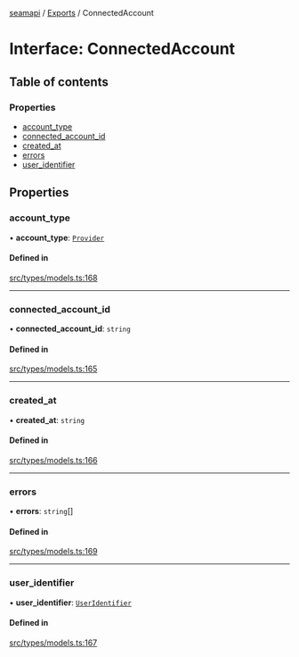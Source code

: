 [seamapi](../README.md) / [Exports](../modules.md) / ConnectedAccount

# Interface: ConnectedAccount

## Table of contents

### Properties

- [account\_type](ConnectedAccount.md#account_type)
- [connected\_account\_id](ConnectedAccount.md#connected_account_id)
- [created\_at](ConnectedAccount.md#created_at)
- [errors](ConnectedAccount.md#errors)
- [user\_identifier](ConnectedAccount.md#user_identifier)

## Properties

### account\_type

• **account\_type**: [`Provider`](../enums/Provider.md)

#### Defined in

[src/types/models.ts:168](https://github.com/seamapi/javascript/blob/main/src/types/models.ts#L168)

___

### connected\_account\_id

• **connected\_account\_id**: `string`

#### Defined in

[src/types/models.ts:165](https://github.com/seamapi/javascript/blob/main/src/types/models.ts#L165)

___

### created\_at

• **created\_at**: `string`

#### Defined in

[src/types/models.ts:166](https://github.com/seamapi/javascript/blob/main/src/types/models.ts#L166)

___

### errors

• **errors**: `string`[]

#### Defined in

[src/types/models.ts:169](https://github.com/seamapi/javascript/blob/main/src/types/models.ts#L169)

___

### user\_identifier

• **user\_identifier**: [`UserIdentifier`](UserIdentifier.md)

#### Defined in

[src/types/models.ts:167](https://github.com/seamapi/javascript/blob/main/src/types/models.ts#L167)
